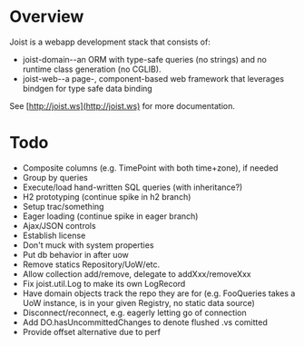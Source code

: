 
Overview
========

Joist is a webapp development stack that consists of:

* joist-domain--an ORM with type-safe queries (no strings) and no runtime class generation (no CGLIB).
* joist-web--a page-, component-based web framework that leverages bindgen for type safe data binding

See [http://joist.ws](http://joist.ws) for more documentation.

Todo
====

* Composite columns (e.g. TimePoint with both time+zone), if needed
* Group by queries
* Execute/load hand-written SQL queries (with inheritance?)
* H2 prototyping (continue spike in h2 branch)
* Setup trac/something
* Eager loading (continue spike in eager branch)
* Ajax/JSON controls
* Establish license
* Don't muck with system properties
* Put db behavior in after uow
* Remove statics Repository/UoW/etc.
* Allow collection add/remove, delegate to addXxx/removeXxx
* Fix joist.util.Log to make its own LogRecord
* Have domain objects track the repo they are for (e.g. FooQueries takes a UoW instance, is in your given Registry, no static data source)
* Disconnect/reconnect, e.g. eagerly letting go of connection
* Add DO.hasUncommittedChanges to denote flushed .vs comitted
* Provide offset alternative due to perf

